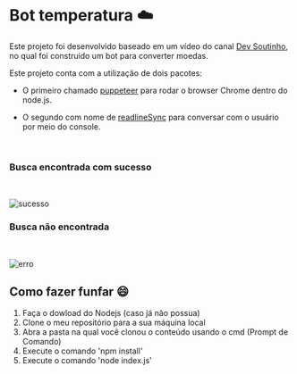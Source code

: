 # Bot temperatura ☁️

Este projeto foi desenvolvido baseado em um vídeo do canal [Dev Soutinho](https://www.youtube.com/watch?v=4W55nFDyIrc), no qual foi construido um bot para converter moedas.

Este projeto conta com a utilização de dois pacotes:

- O primeiro chamado [puppeteer](https://github.com/puppeteer/puppeteer) para rodar o browser Chrome dentro do node.js.

- O segundo com nome de [readlineSync](https://www.npmjs.com/package/readline-sync) para conversar com o usuário por meio do console.

<br/>

### Busca encontrada com sucesso

<br/>

![sucesso](https://github.com/fernandowmartens/bot-temperatura/blob/master/.github/sucesso.PNG?raw=true)

### Busca não encontrada

<br/>

![erro](https://github.com/fernandowmartens/bot-temperatura/blob/master/.github/erro.PNG?raw=true)


## Como fazer funfar 😄

1. Faça o dowload do Nodejs (caso já não possua)
2. Clone o meu repositório para a sua máquina local
3. Abra a pasta na qual você clonou o conteúdo usando o cmd (Prompt de Comando)
4. Execute o comando 'npm install'
5. Execute o comando 'node index.js'
